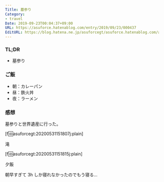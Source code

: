 ```yaml
---
Title: 墓参り
Category:
- travel
Date: 2019-09-23T00:04:37+09:00
URL: https://asuforce.hatenablog.com/entry/2019/09/23/000437
EditURL: https://blog.hatena.ne.jp/asuforcegt/asuforce.hatenablog.com/atom/entry/26006613439029668
---
```


### TL;DR

- 墓参り

### ご飯

- 朝：カレーパン
- 昼：鉄火丼
- 夜：ラーメン

###  感想

墓参りと世界遺産に行った。

[f:id:asuforcegt:20200531151807j:plain]

滝

[f:id:asuforcegt:20200531151815j:plain]

夕飯

朝早すぎて  3h しか寝れなかったのでもう寝る...
